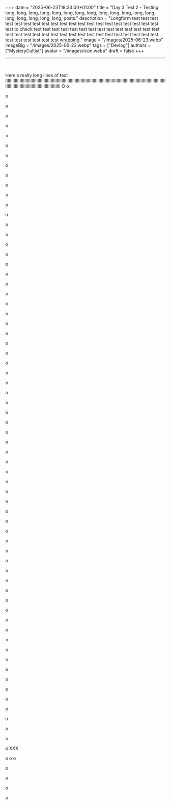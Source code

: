 +++
date = "2025-06-23T18:33:00+01:00"
title = "Day 3 Test 2 - Testing long, long, long, long, long, long, long, long, long, long, long, long, long, long, long, long, long, long, posts."
description = "Longform test test test test test test test test test test test test test test test test test test test test test to check text test test test test test test test test test test test test test test test test test test test test test test test test test test test test test test test test test test test test wrapping."
image = "/images/2025-06-23.webp"
imageBig = "/images/2025-06-23.webp"
tags = ["Devlog"]
authors = ["MysteryCultist"]
avatar = "/images/icon.webp"
draft = false
+++

---

&nbsp;

Here's really long lines of text 
IIIIIIIIIIIIIIIIIIIIIIIIIIIIIIIIIIIIIIIIIIIIIIIIIIIIIIIIIIIIIIIIIIIIIIIIIIIIIIIIIIIIIIIIIIIIIIIIIIIIIIIIIIIIIIIIIIIIIIIIIIIIIIIIIIIIIIIIIIIIIIIIIIIIIIIIIIIIIIIIIIIIIIIIIIIIIIIIIIII
O
o

o

o

o


o


o


o


o


o


o


o


o


o


o


o


o


o


o


o


o


o


o


o


o


o


o


o


o


o


o


o


o


o


o


o


o


o


o


o


o


o


o


o


o


o


o


o


o


o


o


o


o


o


o


o


o


o


o


o


o


o


o


o


o


o


o


o


o
XXX




o
o
o

o

o

o

o